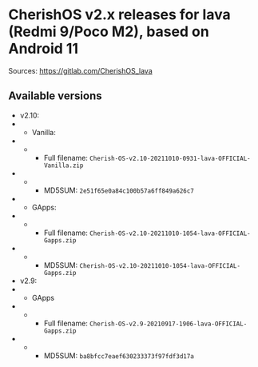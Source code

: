 # CherishOS v2.x releases for lava (Redmi 9/Poco M2), based on Android 11
Sources: https://gitlab.com/CherishOS_lava

## Available versions
- v2.10:
- - Vanilla:
- - - Full filename: `Cherish-OS-v2.10-20211010-0931-lava-OFFICIAL-Vanilla.zip`
- - - MD5SUM: `2e51f65e0a84c100b57a6ff849a626c7`
- - GApps:
- - - Full filename: `Cherish-OS-v2.10-20211010-1054-lava-OFFICIAL-Gapps.zip`
- - - MD5SUM: `Cherish-OS-v2.10-20211010-1054-lava-OFFICIAL-Gapps.zip`
- v2.9:
- - GApps
- - - Full filename: `Cherish-OS-v2.9-20210917-1906-lava-OFFICIAL-Gapps.zip`
- - - MD5SUM: `ba8bfcc7eaef630233373f97fdf3d17a`
